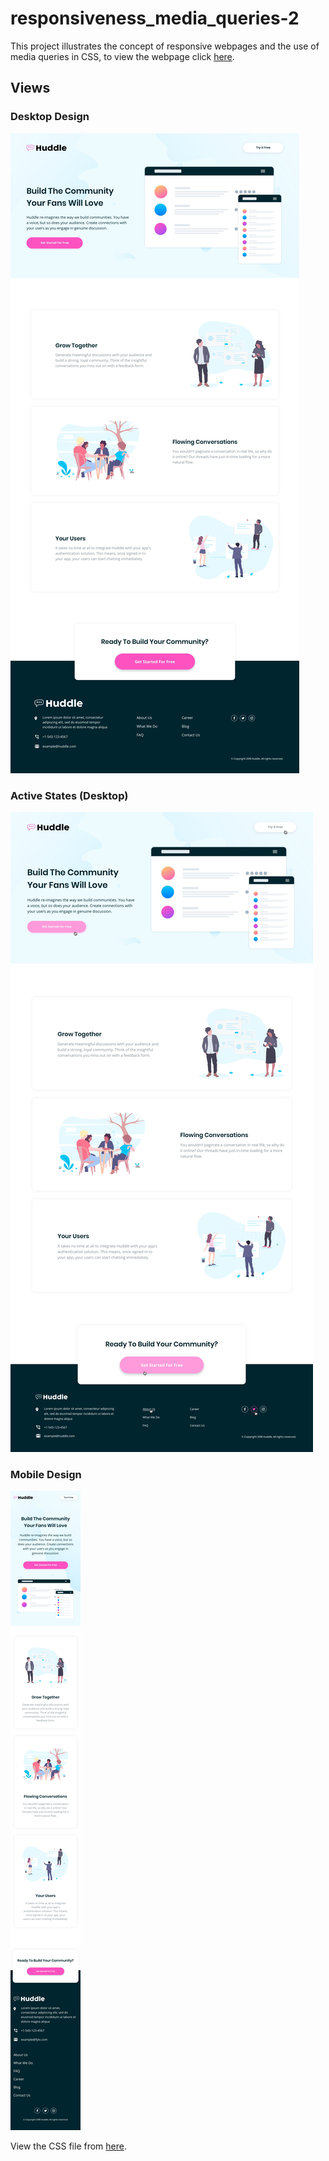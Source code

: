 # responsiveness_media_queries-2

This project illustrates the concept of responsive webpages and the use of media queries in CSS, to view the webpage click [here](https://grillzwitu.github.io/responsiveness_n_media_queries-2/).

## Views

### Desktop Design

![PC view](./design/desktop-design.jpg "PC View")

### Active States (Desktop)

![PC Active State](./design/active-states.jpg "PC Active State")

### Mobile Design

![Mobile view](./design/mobile-design.jpg "Mobile View")

View the CSS file from [here](./styles.css).
